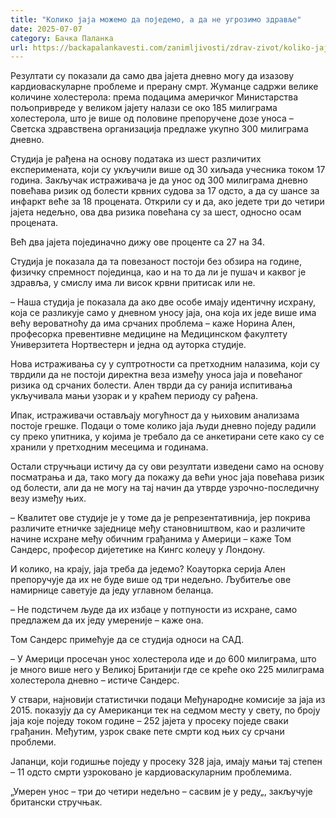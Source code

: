 ```yaml
---
title: "Колико јаја можемо да поједемо, а да не угрозимо здравље"
date: 2025-07-07
category: Бачка Паланка
url: https://backapalankavesti.com/zanimljivosti/zdrav-zivot/koliko-jaja-mozemo-da-pojedemo-a-da-ne-ugrozimo/
---
```


Резултати су показали да само два јајета дневно могу да изазову кардиоваскуларне проблеме и прерану смрт. Жуманце садржи велике количине холестерола: према подацима америчког Министарства пољопривреде у великом јајету налази се око 185 милиграма холестерола, што је више од половине препоручене дозе уноса – Светска здравствена организација предлаже укупно 300 милиграма дневно.

Студија је рађена на основу података из шест различитих експеримената, који су укључили више од 30 хиљада учесника током 17 година. Закључак истраживача је да унос од 300 милиграма дневно повећава ризик од болести крвних судова за 17 одсто, а да су шансе за инфаркт веће за 18 процената. Открили су и да, ако једете три до четири јајета недељно, ова два ризика повећана су за шест, односно осам процената.

Већ два јајета појединачно дижу ове проценте са 27 на 34.

Студија је показала да та повезаност постоји без обзира на године, физичку спремност појединца, као и на то да ли је пушач и каквог је здравља, у смислу има ли висок крвни притисак или не.

– Наша студија је показала да ако две особе имају идентичну исхрану, која се разликује само у дневном уносу јаја, она која их једе више има већу вероватноћу да има срчаних проблема – каже Норина Ален, професорка превентивне медицине на Медицинском факултету Универзитета Нортвестерн и једна од ауторка студије.

Нова истраживања су у суптротности са претходним налазима, који су тврдили да не постоји директна веза између уноса јаја и повећаног ризика од срчаних болести. Ален тврди да су ранија испитивања укључивала мањи узорак и у краћем периоду су рађена.

Ипак, истраживачи остављају могућност да у њиховим анализама постоје грешке. Подаци о томе колико јаја људи дневно поједу радили су преко упитника, у којима је требало да се анкетирани сете како су се хранили у претходним месецима и годинама.

Остали стручњаци истичу да су ови резултати изведени само на основу посматрања и да, тако могу да покажу да већи унос јаја повећава ризик од болести, али да не могу на тај начин да утврде узрочно-последичну везу између њих.

– Квалитет ове студије је у томе да је репрезентативнија, јер покрива различите етничке заједнице међу становништвом, као и различите начине исхране међу обичним грађанима у Америци – каже Том Сандерс, професор дијететике на Кингс колеџу у Лондону.

И колико, на крају, јаја треба да једемо? Коауторка серија Ален препоручује да их не буде више од три недељно. Љубитеље ове намирнице саветује да једу углавном беланца.

– Не подстичем људе да их избаце у потпуности из исхране, само предлажем да их једу умереније – каже она.

Том Сандерс примећује да се студија односи на САД.

– У Америци просечан унос холестерола иде и до 600 милиграма, што је много више него у Великој Британији где се креће око 225 милиграма холестерола дневно – истиче Сандерс.

У ствари, најновији статистички подаци Међународне комисије за јаја из 2015. показују да су Американци тек на седмом месту у свету, по броју јаја које поједу током године – 252 јајета у просеку поједе сваки грађанин. Међутим, узрок сваке пете смрти код њих су срчани проблеми.

Јапанци, који годишње поједу у просеку 328 јаја, имају мањи тај степен – 11 одсто смрти узроковано је кардиоваскуларним проблемима.

„Умерен унос – три до четири недељно – сасвим је у реду„, закључује британски стручњак.
